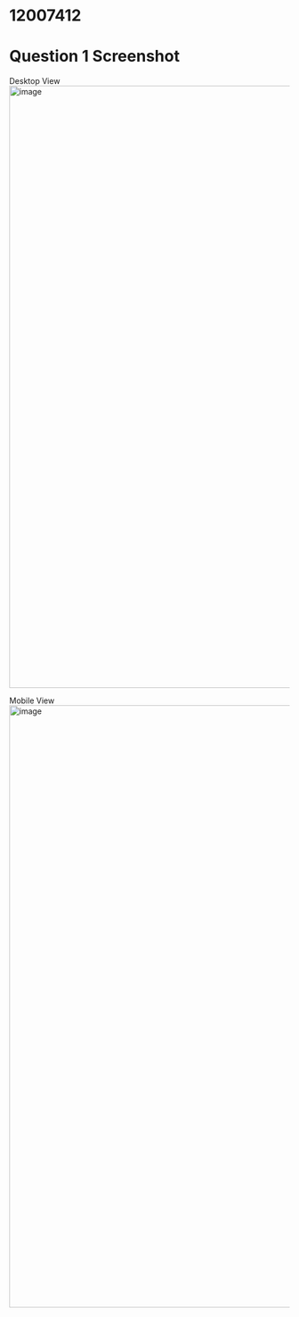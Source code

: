 # 12007412

# Question 1 Screenshot
Desktop View
<img width="1080" alt="image" src="https://github.com/vivek9211/12007412/assets/82077595/9577c02a-0085-4a1f-8543-e7e26ecb377c">

Mobile View
<img width="1080" alt="image" src="https://github.com/vivek9211/12007412/assets/82077595/956ba02f-dd0a-4ec0-b7cb-18f41db61760">

